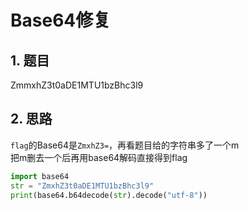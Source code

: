 # Base64修复
## 1. 题目
ZmmxhZ3t0aDE1MTU1bzBhc3l9
## 2. 思路
`flag`的Base64是`ZmxhZ3=`，再看题目给的字符串多了一个m  
把m删去一个后再用base64解码直接得到flag  
```Python
import base64
str = "ZmxhZ3t0aDE1MTU1bzBhc3l9"
print(base64.b64decode(str).decode("utf-8"))
```